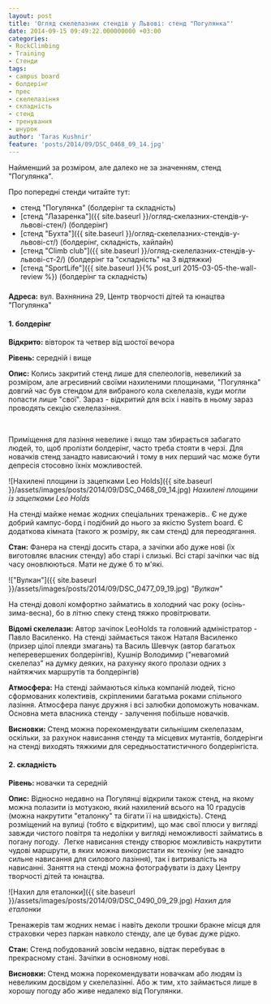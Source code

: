 ```yaml
---
layout: post
title: 'Огляд скелелазних стендів у Львові: стенд "Погулянка"'
date: 2014-09-15 09:49:22.000000000 +03:00
categories:
- RockClimbing
- Training
- Стенди
tags:
- campus board
- болдерінг
- прес
- скелелазіння
- складність
- стенд
- тренування
- шнурок
author: 'Taras Kushnir'
feature: 'posts/2014/09/DSC_0468_09_14.jpg'
---
```


Найменший за розміром, але далеко не за значенням, стенд "Погулянка".

Про попередні стенди читайте тут:
<ul>
<li>стенд "Погулянка" (болдерінг та складність)</li>
<li>[стенд "Лазаренка"]({{ site.baseurl }}/огляд-скелазних-стендів-у-львові-стен/) (болдерінг)</li>
<li>[стенд "Бухта"]({{ site.baseurl }}/огляд-скелелазних-стендів-у-львові-ст/) (болдерінг, складність, хайлайн)</li>
<li>[стенд "Climb club"]({{ site.baseurl }}/огляд-скелелазних-стендів-у-львові-ст-2/) (болдерінг та "складність" на 3 відтяжки)</li>
<li>[стенд "SportLife"]({{ site.baseurl }}{% post_url 2015-03-05-the-wall-review %}) (болдерінг та складність)</li>
</ul>
<h3></h3>

<!--more-->

<strong>Адреса:</strong> вул. Вахнянина 29, Центр творчості дітей та юнацтва "Погулянка"
<h4>1. болдерінг</h4>

<strong>Відкрито:</strong> вівторок та четвер від шостої вечора

<strong>Рівень:</strong> середній і вище

<strong>Опис:</strong> Колись закритий стенд лише для спелеологів, невеликий за розміром, але агресивний своїми нахиленими площинами, "Погулянка" довгий час був стендом для вибраного кола скелелазів, куди могли попасти лише "свої". Зараз - відкритий для всіх і навіть в ньому зараз проводять секцію скелелазіння.

&nbsp;

Приміщення для лазіння невелике і якщо там збирається забагато людей, то, щоб пролізти болдерінг, часто треба стояти в черзі. Для новачків стенд занадто нависаючий і тому в них перший час може бути депресія стосовно їхніх можливостей.

![Нахилені площини із зацепками Leo Holds]({{ site.baseurl }}/assets/images/posts/2014/09/DSC_0468_09_14.jpg)
*Нахилені площини із зацепками Leo Holds*

На стенді майже немає жодних спеціальних тренажерів.. Є не дуже добрий кампус-борд і подібний до нього за якістю System board. Є додаткова кімната (такого ж розміру, як сам стенд) для переодягання.

<strong>Стан:</strong> Фанера на стенді досить стара, а зачіпки або дуже нові (їх виготовляє власник стенду) або старі і слизькі. Всі старі зачіпки час від часу оновлюються. Мати не дуже б то м'які.

!["Вулкан"]({{ site.baseurl }}/assets/images/posts/2014/09/DSC_0477_09_19.jpg)
*"Вулкан"*

На стенді доволі комфортно займатись в холодний час року (осінь-зима-весна), бо в літню спеку стенд тяжко провітрювати.

<strong>Відомі скелелази:</strong> Автор зачіпок LeoHolds та головний адміністратор - Павло Василенко. На стенді займається також Наталя Василенко (призер цілої плеяди змагань) та Василь Шевчук (автор багатьох неперевершених болдерінгів), Кушнір Володимир ("невагомий скелелаз" на думку деяких, на рахунку якого пролази одних з найтяжчих маршрутів та болдерінгів)

<strong>Атмосфера:</strong> На стенді займаються кілька компаній людей, тісно сформованих колективів, скріпленими багатьма роками спільного лазіння. Атмосфера панує дружня і всі залюбки допоможуть новачкам. Основна мета власника стенду - залучення побільше новачків.

<strong>Висновки:</strong> Стенд можна порекомендувати сильнішим скелелазам, оскільки, за рахунок нависання стенду та місцевих мутантів, болдерінги на стенді виходять тяжкими для середньостатистичного болдерінгіста.
<h4>2. складність</h4>

<strong>Рівень:</strong> новачки та середній

<strong>Опис:</strong> Відносно недавно на Погулянці відкрили також стенд, на якому можна полазити із мотузкою, який нахилений всього на 10 градусів (можна накрутити "еталонку" та бігати її на швидкість). Стенд розміщений на вулиці (тобто є відкритим), що має свої плюси у вигляді завжди чистого повітря та недоліки у вигляді неможливості займатись в погану погоду.  Легке нависання стенду створює можливість накрутити чудові маршрути, в яких можна використати як техніку (не занадто сильне нависання для силового лазіння), так і витривалість на нависанні. Заняття на стенді можна фотографувати із даху Центру творчості дітей та юнацтва.

![Нахил для еталонки]({{ site.baseurl }}/assets/images/posts/2014/09/DSC_0490_09_29.jpg)
*Нахил для еталонки*

Тренажерів там жодних немає і навіть деколи трошки бракне місця для страховки через паркан навколо стенду, але це буває дуже рідко.

<strong>Стан:</strong> Стенд побудований зовсім недавно, відтак перебуває в прекрасному стані. Зачіпки в основному нові.

<strong>Висновки:</strong> Стенд можна порекомендувати новачкам або людям із невеликим досвідом у скелелазінні. Або ж тим, хто займається лише в хорошу погоду або живе недалеко від Погулянки.
